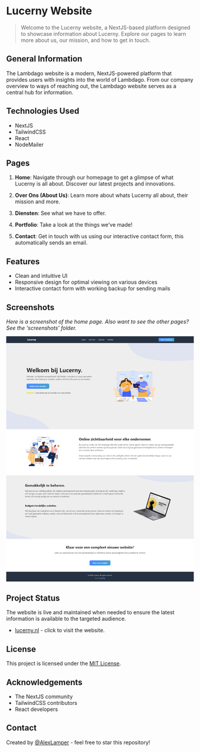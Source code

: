 # Lucerny Website

> Welcome to the Lucerny website, a NextJS-based platform designed to showcase information about Lucerny. Explore our pages to learn more about us, our mission, and how to get in touch.

## General Information
The Lambdago website is a modern, NextJS-powered platform that provides users with insights into the world of Lambdago. From our company overview to ways of reaching out, the Lambdago website serves as a central hub for information.

## Technologies Used
- NextJS
- TailwindCSS
- React
- NodeMailer

## Pages
1. **Home**: Navigate through our homepage to get a glimpse of what Lucerny is all about. Discover our latest projects and innovations.

2. **Over Ons (About Us)**: Learn more about whats Lucerny all about, their mission and more.

3. **Diensten**: See what we have to offer.

4. **Portfolio**: Take a look at the things we've made!

5. **Contact**: Get in touch with us using our interactive contact form, this automatically sends an email.

## Features
- Clean and intuitive UI
- Responsive design for optimal viewing on various devices
- Interactive contact form with working backup for sending mails

## Screenshots
*Here is a screenshot of the home page. Also want to see the other pages? See the 'screenshots' folder.*

![Home Page](./screenshots/home.png)

## Project Status
The website is live and maintained when needed to ensure the latest information is available to the targeted audience.
- [lucerny.nl](https://www.lucerny.nl) - click to visit the website.

## License
This project is licensed under the [MIT License](LICENSE).

## Acknowledgements
- The NextJS community
- TailwindCSS contributors
- React developers

## Contact
Created by [@AlexLamper](https://github.com/AlexLamper) - feel free to star this repository!

